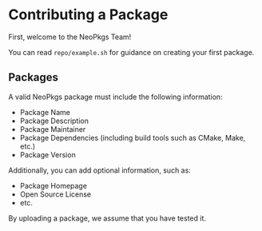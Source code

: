 # Contributing a Package

First, welcome to the NeoPkgs Team!

You can read `repo/example.sh` for guidance on creating your first package.

## Packages

A valid NeoPkgs package must include the following information:

- Package Name
- Package Description
- Package Maintainer
- Package Dependencies (including build tools such as CMake, Make, etc.)
- Package Version

Additionally, you can add optional information, such as:

- Package Homepage
- Open Source License
- etc.

By uploading a package, we assume that you have tested it.
